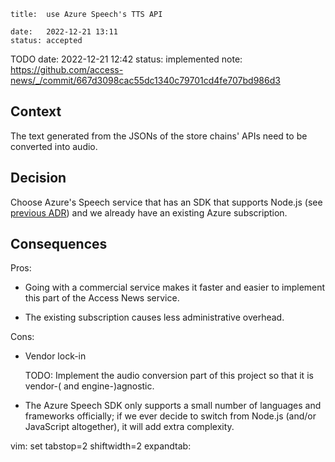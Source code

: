     title:  use Azure Speech's TTS API

    date:   2022-12-21 13:11
    status: accepted

TODO
    date:   2022-12-21 12:42
    status: implemented
    note: https://github.com/access-news/_/commit/667d3098cac55dc1340c79701cd4fe707bd986d3

## Context

The text generated from the JSONs of the store chains' APIs need to be converted into audio.

## Decision

Choose Azure's Speech service that has an SDK that supports Node.js (see [previous ADR](./20221221_124229-use_node_js_backend.md)) and we already have an existing Azure subscription.

## Consequences

Pros:

+ Going with a commercial service makes it faster and easier to implement this part of the Access News service.

+ The existing subscription causes less administrative overhead.

Cons:

+ Vendor lock-in

  TODO: Implement the audio conversion part of this project so that it is vendor-( and engine-)agnostic.

+ The Azure Speech SDK only supports a small number of languages and frameworks officially; if we ever decide to switch from Node.js (and/or JavaScript altogether), it will add extra complexity.


vim: set tabstop=2 shiftwidth=2 expandtab:
